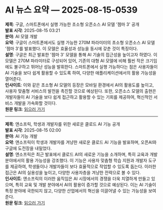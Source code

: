 # AI 뉴스 요약 — 2025-08-15-0539

**제목**: 구글, 스마트폰에서 실행 가능한 초소형 오픈소스 AI 모델 '젬마 3' 공개  
**발표 시각**: 2025-08-15 03:21  
**분야**: AI 모델 개발  
**요약**: 구글이 스마트폰에서도 실행 가능한 270M 파라미터의 초소형 오픈소스 AI 모델 '젬마 3'를 발표했다. 이 모델은 효율성과 성능을 동시에 갖춘 것이 특징이다.  
**설명**: 구글은 최근 발표한 '젬마 3' 모델을 통해 AI 기술의 접근성을 높이고자 하였다. 이 모델은 270M 파라미터로 구성되어 있어, 기존의 대형 AI 모델에 비해 훨씬 작은 크기임에도 불구하고 뛰어난 성능을 발휘한다. 스마트폰에서 실행 가능하다는 점은 사용자들이 AI 기술을 보다 쉽게 활용할 수 있도록 하여, 다양한 애플리케이션에서의 활용 가능성을 열어준다.  
**인사이트**: 이와 같은 초소형 AI 모델의 등장은 모바일 환경에서 AI의 활용도를 높이고, 사용자 맞춤형 서비스의 발전을 촉진할 것으로 예상된다. 또한, 오픈소스 모델의 출현은 개발자들이 AI 기술을 보다 쉽게 접근하고 활용할 수 있는 기회를 제공하여, 혁신적인 서비스 개발을 가속화할 것이다.  
**원문 링크**: [읽으러 가기](https://venturebeat.com/ai/google-unveils-ultra-small-and-efficient-open-source-ai-model-gemma-3-270m-that-can-run-on-smartphones/)

---

**제목**: 앤소프릭, 학생과 개발자를 위한 새로운 클로드 AI 기능 공개  
**발표 시각**: 2025-08-15 02:00  
**분야**: AI 기능 개발  
**요약**: 앤소프릭이 학생과 개발자를 겨냥한 새로운 클로드 AI 기능을 발표하며, 오픈AI와 구글에 도전장을 내밀었다.  
**설명**: 앤소프릭은 최근 발표에서 클로드 AI의 새로운 기능을 소개하며, 특히 교육과 개발 분야에서의 활용 가능성을 강조했다. 이 기능은 사용자 맞춤형 학습 지원과 개발자 도구를 제공하여, 학생들이나 개발자들이 보다 효율적으로 작업할 수 있도록 돕는다. 이러한 접근은 AI의 실용성을 높이고, 다양한 사용자층을 겨냥한 전략으로 볼 수 있다.  
**인사이트**: 앤소프릭의 이러한 움직임은 AI 시장에서의 경쟁을 더욱 치열하게 만들고 있으며, 특히 교육 및 개발 분야에서 AI의 활용이 증가할 것으로 예상된다. 이는 AI 기술이 특정 분야에 국한되지 않고, 다양한 산업에서의 혁신을 이끌어낼 수 있는 가능성을 보여준다.  
**원문 링크**: [읽으러 가기](https://venturebeat.com/ai/anthropic-takes-on-openai-and-google-with-new-claude-ai-features-designed-for-students-and-developers/)